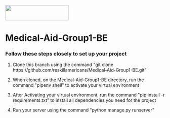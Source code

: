 <img src="aidApp/static/aidApp/images/landing-page/Logo.png" width="200" height="48" />
<h1> Medical-Aid-Group1-BE</h1>
<h3>Follow these steps closely to set up your project</h3>
<ol>
	<li><p>Clone this branch using the command "git clone https://github.com/reskillamericans/Medical-Aid-Group1-BE.git"</p> </li>
	<li> <p>When cloned, on the Medical-Aid-Group1-BE directory, run the command  "pipenv shell" to activate your virtual environment</p> </li>
	<li><p>After Activating your virtual environment, run the command "pip install -r requirements.txt" to install all dependencies you need for the project</p> </li>
	<li> <p>Run your server using the command "python manage.py runserver"</p> </li>
</ol>
